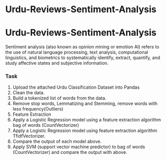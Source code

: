 # Urdu-Reviews-Sentiment-Analysis
# Urdu-Reviews-Sentiment-Analysis
Sentiment analysis (also known as opinion mining or emotion AI) refers to the use of natural language processing, text analysis, computational linguistics, and biometrics to systematically identify, extract, quantify, and study affective states and subjective information.
### Task
1. Upload the attached Urdu Classification Dataset into Pandas
2. Clean the data.
3. Build a tokenized list of words from the data.
4. Remove stop words, Lemmatizing and Stemming, remove words with less frequency(Outliers)
5. Feature Extraction
6. Apply a Logistic Regression model using a feature extraction algorithm bag of words (CountVectorizer)
7. Apply a Logistic Regression model using feature extraction algorithm TfidfVectorizer.
8. Compare the output of each model above.
9. Apply SVM (support vector machine predictor) to bag of words (CountVectorizer) and compare the output with above.
